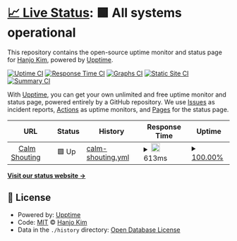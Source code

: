 # [📈 Live Status](https://lordmiss.com): <!--live status--> **🟩 All systems operational**

This repository contains the open-source uptime monitor and status page for [Hanjo Kim](https://lordmiss.com), powered by [Upptime](https://github.com/upptime/upptime).

[![Uptime CI](https://github.com/lordmiss/upptime-lordmissdotcom/workflows/Uptime%20CI/badge.svg)](https://github.com/lordmiss/upptime-lordmissdotcom/actions?query=workflow%3A%22Uptime+CI%22)
[![Response Time CI](https://github.com/lordmiss/upptime-lordmissdotcom/workflows/Response%20Time%20CI/badge.svg)](https://github.com/lordmiss/upptime-lordmissdotcom/actions?query=workflow%3A%22Response+Time+CI%22)
[![Graphs CI](https://github.com/lordmiss/upptime-lordmissdotcom/workflows/Graphs%20CI/badge.svg)](https://github.com/lordmiss/upptime-lordmissdotcom/actions?query=workflow%3A%22Graphs+CI%22)
[![Static Site CI](https://github.com/lordmiss/upptime-lordmissdotcom/workflows/Static%20Site%20CI/badge.svg)](https://github.com/lordmiss/upptime-lordmissdotcom/actions?query=workflow%3A%22Static+Site+CI%22)
[![Summary CI](https://github.com/lordmiss/upptime-lordmissdotcom/workflows/Summary%20CI/badge.svg)](https://github.com/lordmiss/upptime-lordmissdotcom/actions?query=workflow%3A%22Summary+CI%22)

With [Upptime](https://upptime.js.org), you can get your own unlimited and free uptime monitor and status page, powered entirely by a GitHub repository. We use [Issues](https://github.com/lordmiss/upptime-lordmissdotcom/issues) as incident reports, [Actions](https://github.com/lordmiss/upptime-lordmissdotcom/actions) as uptime monitors, and [Pages](https://lordmiss.com) for the status page.

<!--start: status pages-->
<!-- This summary is generated by Upptime (https://github.com/upptime/upptime) -->
<!-- Do not edit this manually, your changes will be overwritten -->
<!-- prettier-ignore -->
| URL | Status | History | Response Time | Uptime |
| --- | ------ | ------- | ------------- | ------ |
| <img alt="" src="https://favicons.githubusercontent.com/lordmiss.com" height="13"> [Calm Shouting](https://lordmiss.com) | 🟩 Up | [calm-shouting.yml](https://github.com/lordmiss/uptime-lordmissdotcom/commits/HEAD/history/calm-shouting.yml) | <details><summary><img alt="Response time graph" src="./graphs/calm-shouting/response-time-week.png" height="20"> 613ms</summary><br><a href="https://lordmiss.github.io/upptime-lordmissdotcom/history/calm-shouting"><img alt="Response time 589" src="https://img.shields.io/endpoint?url=https%3A%2F%2Fraw.githubusercontent.com%2Flordmiss%2Fuptime-lordmissdotcom%2FHEAD%2Fapi%2Fcalm-shouting%2Fresponse-time.json"></a><br><a href="https://lordmiss.github.io/upptime-lordmissdotcom/history/calm-shouting"><img alt="24-hour response time 434" src="https://img.shields.io/endpoint?url=https%3A%2F%2Fraw.githubusercontent.com%2Flordmiss%2Fuptime-lordmissdotcom%2FHEAD%2Fapi%2Fcalm-shouting%2Fresponse-time-day.json"></a><br><a href="https://lordmiss.github.io/upptime-lordmissdotcom/history/calm-shouting"><img alt="7-day response time 613" src="https://img.shields.io/endpoint?url=https%3A%2F%2Fraw.githubusercontent.com%2Flordmiss%2Fuptime-lordmissdotcom%2FHEAD%2Fapi%2Fcalm-shouting%2Fresponse-time-week.json"></a><br><a href="https://lordmiss.github.io/upptime-lordmissdotcom/history/calm-shouting"><img alt="30-day response time 589" src="https://img.shields.io/endpoint?url=https%3A%2F%2Fraw.githubusercontent.com%2Flordmiss%2Fuptime-lordmissdotcom%2FHEAD%2Fapi%2Fcalm-shouting%2Fresponse-time-month.json"></a><br><a href="https://lordmiss.github.io/upptime-lordmissdotcom/history/calm-shouting"><img alt="1-year response time 589" src="https://img.shields.io/endpoint?url=https%3A%2F%2Fraw.githubusercontent.com%2Flordmiss%2Fuptime-lordmissdotcom%2FHEAD%2Fapi%2Fcalm-shouting%2Fresponse-time-year.json"></a></details> | <details><summary><a href="https://lordmiss.github.io/upptime-lordmissdotcom/history/calm-shouting">100.00%</a></summary><a href="https://lordmiss.github.io/upptime-lordmissdotcom/history/calm-shouting"><img alt="All-time uptime 100.00%" src="https://img.shields.io/endpoint?url=https%3A%2F%2Fraw.githubusercontent.com%2Flordmiss%2Fuptime-lordmissdotcom%2FHEAD%2Fapi%2Fcalm-shouting%2Fuptime.json"></a><br><a href="https://lordmiss.github.io/upptime-lordmissdotcom/history/calm-shouting"><img alt="24-hour uptime 100.00%" src="https://img.shields.io/endpoint?url=https%3A%2F%2Fraw.githubusercontent.com%2Flordmiss%2Fuptime-lordmissdotcom%2FHEAD%2Fapi%2Fcalm-shouting%2Fuptime-day.json"></a><br><a href="https://lordmiss.github.io/upptime-lordmissdotcom/history/calm-shouting"><img alt="7-day uptime 100.00%" src="https://img.shields.io/endpoint?url=https%3A%2F%2Fraw.githubusercontent.com%2Flordmiss%2Fuptime-lordmissdotcom%2FHEAD%2Fapi%2Fcalm-shouting%2Fuptime-week.json"></a><br><a href="https://lordmiss.github.io/upptime-lordmissdotcom/history/calm-shouting"><img alt="30-day uptime 100.00%" src="https://img.shields.io/endpoint?url=https%3A%2F%2Fraw.githubusercontent.com%2Flordmiss%2Fuptime-lordmissdotcom%2FHEAD%2Fapi%2Fcalm-shouting%2Fuptime-month.json"></a><br><a href="https://lordmiss.github.io/upptime-lordmissdotcom/history/calm-shouting"><img alt="1-year uptime 100.00%" src="https://img.shields.io/endpoint?url=https%3A%2F%2Fraw.githubusercontent.com%2Flordmiss%2Fuptime-lordmissdotcom%2FHEAD%2Fapi%2Fcalm-shouting%2Fuptime-year.json"></a></details>

<!--end: status pages-->

[**Visit our status website →**](https://lordmiss.com)

## 📄 License

- Powered by: [Upptime](https://github.com/upptime/upptime)
- Code: [MIT](./LICENSE) © [Hanjo Kim](https://lordmiss.com)
- Data in the `./history` directory: [Open Database License](https://opendatacommons.org/licenses/odbl/1-0/)
